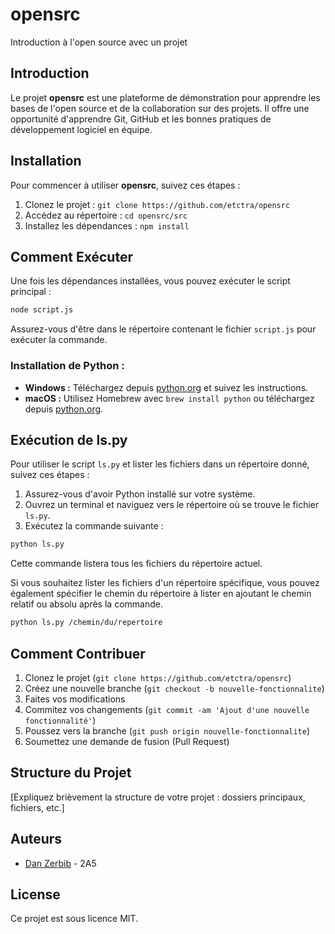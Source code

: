 # opensrc

Introduction à l'open source avec un projet

## Introduction

Le projet **opensrc** est une plateforme de démonstration pour apprendre les bases de l'open source et de la collaboration sur des projets. Il offre une opportunité d'apprendre Git, GitHub et les bonnes pratiques de développement logiciel en équipe.

## Installation

Pour commencer à utiliser **opensrc**, suivez ces étapes :

1. Clonez le projet : `git clone https://github.com/etctra/opensrc`
2. Accédez au répertoire : `cd opensrc/src`
3. Installez les dépendances : `npm install`

## Comment Exécuter

Une fois les dépendances installées, vous pouvez exécuter le script principal :

```bash
node script.js
```

Assurez-vous d'être dans le répertoire contenant le fichier `script.js` pour exécuter la commande.

### Installation de Python :

- **Windows :** Téléchargez depuis [python.org](https://www.python.org/downloads/) et suivez les instructions.
- **macOS :** Utilisez Homebrew avec `brew install python` ou téléchargez depuis [python.org](https://www.python.org/downloads/).

## Exécution de ls.py

Pour utiliser le script `ls.py` et lister les fichiers dans un répertoire donné, suivez ces étapes :

1. Assurez-vous d'avoir Python installé sur votre système.
2. Ouvrez un terminal et naviguez vers le répertoire où se trouve le fichier `ls.py`.
3. Exécutez la commande suivante :

```bash
python ls.py
```

Cette commande listera tous les fichiers du répertoire actuel.

Si vous souhaitez lister les fichiers d'un répertoire spécifique, vous pouvez également spécifier le chemin du répertoire à lister en ajoutant le chemin relatif ou absolu après la commande.

```bash
python ls.py /chemin/du/repertoire
```

## Comment Contribuer

1. Clonez le projet (`git clone https://github.com/etctra/opensrc`)
2. Créez une nouvelle branche (`git checkout -b nouvelle-fonctionnalite`)
3. Faites vos modifications
4. Commitez vos changements (`git commit -am 'Ajout d'une nouvelle fonctionnalité'`)
5. Poussez vers la branche (`git push origin nouvelle-fonctionnalite`)
6. Soumettez une demande de fusion (Pull Request)

## Structure du Projet

[Expliquez brièvement la structure de votre projet : dossiers principaux, fichiers, etc.]

## Auteurs

- [Dan Zerbib](https://github.com/etctra) - 2A5

## License

Ce projet est sous licence MIT.
